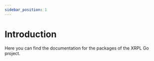 ```yaml
---
sidebar_position: 1
---
```


# Introduction

Here you can find the documentation for the packages of the XRPL Go project.